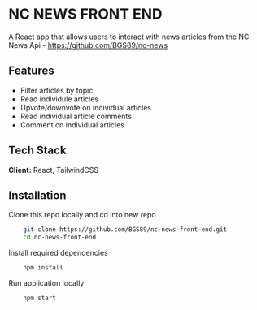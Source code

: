 
# NC NEWS FRONT END

A React app that allows users to interact with news articles from the NC News Api - https://github.com/BGS89/nc-news






## Features

- Filter articles by topic
- Read individule articles
- Upvote/downvote on individual articles
- Read individual article comments
- Comment on individual articles




## Tech Stack

**Client:** React, TailwindCSS



## Installation

Clone this repo locally and cd into new repo

```bash
    git clone https://github.com/BGS89/nc-news-front-end.git
    cd nc-news-front-end
```

Install required dependencies

```bash
    npm install 
```

Run application locally

```bash
    npm start
```

    
